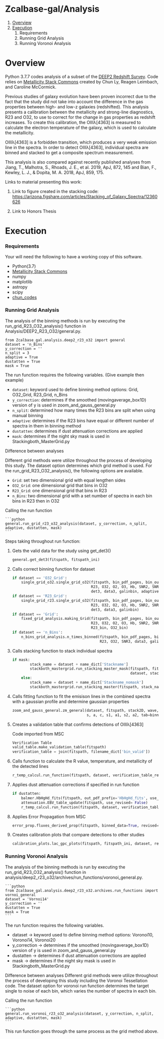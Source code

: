# Zcalbase-gal/Analysis

1. [Overview](#Overview)
2. [Execution](#Execution)
    1. Requirements
    2. Running Grid Analysis 
    3. Running Voronoi Analysis 

# Overview

Python 3.7.7 codes analysis of a subset of the [DEEP2 Redshift Survey](http://deep.ps.uci.edu).
Code relies on [Metallicity Stack Commons](https://github.com/astrochun/Metallicity_Stack_Commons)
created by Chun Ly, Reagen Leimbach, and Caroline McCormick. 

Previous studies of galaxy evolution have been proven incorrect due to the fact that the study did not take into 
account the difference in the gas properties between high- and low-z galaxies (redshifted). This analysis presents
a calibration between the metallicity and strong-line diagnostics, R23 and O32, to use to correct for the change 
in gas properties as redshift increases. To create this calibration, the OIIIλ[4363] is measured to calculate
the electron temperature of the galaxy, which is used to calculate the metallicity. 

OIIIλ[4363] is a forbidden transition, which produces a very weak emission line in the spectra. In order to 
detect OIIIλ[4363], individual spectra are binned and stacked to get a composite spectrum measurement. 

This analysis is also compared against recently published analyses from 
Jiang, T., Malhotra, S., Rhoads, J. E., et al. 2019, ApJ, 872, 145  and 
Bian, F., Kewley, L. J., & Dopita, M. A. 2018, ApJ, 859, 175. 

Links to material presenting this work: 
1. Link to figure created in the stacking code: 
https://arizona.figshare.com/articles/Stacking_of_Galaxy_Spectra/12360626

2. Link to Honors Thesis

# Execution 

### Requirements 
Your will need the following to have a working copy of this software.

- Python(3.7)
- [Metallicity Stack Commons](https://github.com/astrochun/Metallicity_Stack_Commons)
- numpy 
- matplotlib
- astropy
- scipy
- [chun_codes]()

### Running Grid Analysis 
The analysis of the binning methods is run by executing the run_grid_R23_O32_analysis() 
function in Analysis/DEEP2_R23_O32/general.py. 



    from Zcalbase_gal.analysis.deep2_r23_o32 import general
    dataset = 'n_Bins'
    y_correction = ''
    n_split = 3
    adaptive = True 
    dustatten = True
    mask = True


The run function requires the following variables. (Give example then example)

- `dataset`: keyword used to define binning method  options: Grid, O32_Grid, R23_Grid, n_Bins
- `y_correction`: determines if the smoothed (movingaverage_box1D) version of y is used in zoom_and_gauss_general.py
- `n_split`: determined how many times the R23 bins are split when using manual binning
- `adaptive`: determines if the R23 bins have equal or different number of spectra in them in binning method
- `dustatten`: determines if dust attenuation corrections are applied
- `mask`: determines if the night sky mask is used in Stackingboth_MasterGrid.py

Difference between analyses

Different grid methods were utilize throughout the process of developing this study. The dataset option determines
which grid method is used. For the run_grid_R23_O32_analysis(), the following options are available. 
- `Grid`: set two dimensional grid with equal lengthen sides 
- `O32_Grid`: one dimensional grid that bins in O32 
- `R23_Grid`: one dimensional grid that bins in R23
- `n_Bins`: two dimensional grid with a set number of spectra in each bin
            bins in R23 then in O32

Calling the run function
    
    ```python
    general.run_grid_r23_o32_analysis(dataset, y_correction, n_split, 
    adaptive, dustatten, mask)
    ```

Steps taking throughout run function: 

1. Gets the valid data for the study using get_det3() 
    ```python 
    general.get_det3(fitspath, fitspath_ini)
    ```
    
2. Calls correct binning function for dataset 

    ```python
    if dataset == 'O32_Grid':
        single_grid_o32.single_grid_o32(fitspath, bin_pdf_pages, bin_outfile,
                                        R23, O32, O2, O3, Hb, SNR2, SNR3, SNRH,
                                        det3, data3, galinbin, adaptive)
    if dataset == 'R23_Grid':
        single_grid_r23.single_grid_o32(fitspath, bin_pdf_pages, bin_outfile,
                                        R23, O32, O2, O3, Hb, SNR2, SNR3, SNRH,
                                        det3, data3, galinbin)
    if dataset == 'Grid':
        fixed_grid_analysis.making_Grid(fitspath, bin_pdf_pages, bin_outfile,
                                        R23, O32, O2, O3, Hb, SNR2, SNR3, SNRH, det3, data3,
                                        R23_bin, O32_bin)
    if dataset == 'n_Bins':
        n_bins_grid_analysis.n_times_binned(fitspath, bin_pdf_pages, bin_outfile, n_split, individual_ID,
                                            R23, O32, SNR3, data3, galinbin)
    ```

3. Calls stacking function to stack individual spectra 
   
    ```python 
    if mask:
            stack_name = dataset + name_dict['Stackname']
            stackboth_mastergrid.run_stacking_master_mask(fitspath, fitspath_ini,
                                                          dataset, stack_name, bin_outfile)
        else:
            stack_name = dataset + name_dict['Stackname_nomask']
            stackboth_mastergrid.run_stacking_master(fitspath, stack_name, bin_outfile)
    ```

4. Calls fitting function to fit the emisison lines in the combined spectra 
with a gaussian profile and determine gaussian properties 
   
    ```python 
    zoom_and_gauss_general.zm_general(dataset, fitspath, stack2D, wave, lineflag, dispersion, y_correction,
                                      s, a, c, s1, a1, s2, a2, tab=binning_avg_asc)
    ```

5. Creates a validation table that confirms detections of OIIIλ[4363]

   Code imported from MSC
   
    ```python 
    Verification Table
    valid_table.make_validation_table(fitspath)
    verification_table = join(fitspath, filename_dict['bin_valid'])
    ```

6. Calls function to calculate the R value, temperature, and metallicity of the detected lines
   
    ```python 
    r_temp_calcul.run_function(fitspath, dataset, verification_table_revised, dustatt=False)
    ```

7. Applies dust attenuation corrections if specified in run function 
   
    ```python 
    if dustatten:
        balmer.HbHgHd_fits(fitspath, out_pdf_prefix='HbHgHd_fits', use_revised=False)
        attenuation.EBV_table_update(fitspath, use_revised= False)
        r_temp_calcul.run_function(fitspath, dataset, verification_table_revised, dustatt=True)
    ```

8. Applies Error Propagation from MSC
   
    ```python 
    error_prop.fluxes_derived_prop(fitspath, binned_data=True, revised=True)
    ```

9. Creates calibration plots that compare detections to other studies 
   
    ```python 
    calibration_plots.lac_gpc_plots(fitspath, fitspath_ini, dataset, revised=True, individual=False)
    ```

### Running Voronoi Analysis 
The analysis of the binning methods is run by executing the run_grid_R23_O32_analysis() 
function in analysis/deep2_r23_o32/archives/run_functions/voronoi_general.py. 


    ```python
    from Zcalbase_gal.analysis.deep2_r23_o32.archives.run_functions import vornoi_general
    dataset = 'Vornoi14'
    y_correction = ''
    dustatten = True
    mask = True
    ```

The run function requires the following variables. 

- dataset -> keyword used to define binning method  options: Voronoi10, Voronoi14, Voronoi20 
- y_correction -> determines if the smoothed (movingaverage_box1D) version of y is used in zoom_and_gauss_general.py
- dustatten -> determines if dust attenuation corrections are applied
- mask -> determines if the night sky mask is used in Stackingboth_MasterGrid.py

Difference between analyses
Different grid methods were utilize throughout the process of developing this study including the Voronoi 
Tessellation code. The dataset option for voronoi run function determines the target single to noise of each bin,
which varies the number of spectra in each bin. 

Calling the run function

    ```python
    general.run_voronoi_r23_o32_analysis(dataset, y_correction, n_split, 
    adaptive, dustatten, mask)
    ```

This run function goes through the same process as the grid method above. 